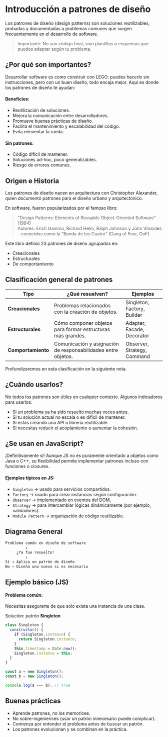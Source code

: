 # **Introducción a patrones de diseño**

Los patrones de diseño (design patterns) son soluciones reutilizables, probadas y documentadas a problemas comunes que surgen frecuentemente en el desarrollo de software.

> Importante: No son código final, sino plantillas o esquemas que puedes adaptar según tu problema.



## ¿Por qué son importantes?

Desarrollar software es como construir con LEGO: puedes hacerlo sin instrucciones, pero con un buen diseño, todo encaja mejor. Aquí es donde los patrones de diseño te ayudan:

#### Beneficios:
- Reutilización de soluciones.
- Mejora la comunicación entre desarrolladores.
- Promueve buenas prácticas de diseño.
- Facilita el mantenimiento y escalabilidad del código.
- Evita reinventar la rueda.

#### Sin patrones:
- Código difícil de mantener.
- Soluciones ad-hoc, poco generalizables.
- Riesgo de errores comunes.



## Origen e Historia

Los patrones de diseño nacen en arquitectura con Christopher Alexander, quien documentó patrones para el diseño urbano y arquitectónico.

En software, fueron popularizados por el famoso libro:

> "Design Patterns: Elements of Reusable Object-Oriented Software" (1994)  
> Autores: Erich Gamma, Richard Helm, Ralph Johnson y John Vlissides – conocidos como la "Banda de los Cuatro" (Gang of Four, GoF).

Este libro definió 23 patrones de diseño agrupados en:
- Creacionales
- Estructurales
- De comportamiento



## Clasificación general de patrones

| Tipo               | ¿Qué resuelven?                                               | Ejemplos                    |
| ------------------ | ------------------------------------------------------------- | --------------------------- |
| **Creacionales**   | Problemas relacionados con la creación de objetos.            | Singleton, Factory, Builder |
| **Estructurales**  | Cómo componer objetos para formar estructuras más grandes.    | Adapter, Facade, Decorator  |
| **Comportamiento** | Comunicación y asignación de responsabilidades entre objetos. | Observer, Strategy, Command |

Profundizaremos en esta clasificación en la siguiente nota.



## ¿Cuándo usarlos?

No todos los patrones son útiles en cualquier contexto. Algunos indicadores para usarlos:
- Si un problema ya ha sido resuelto muchas veces antes.
- Si tu solución actual no escala o es difícil de mantener.
- Si estás creando una API o librería reutilizable.
- Si necesitas reducir el acoplamiento o aumentar la cohesión.



## ¿Se usan en JavaScript?

¡Definitivamente sí! Aunque JS no es puramente orientado a objetos como Java o C++, su flexibilidad permite implementar patrones incluso con funciones o closures.

#### Ejemplos típicos en JS:
- `Singleton` → usado para servicios compartidos.
- `Factory` → usado para crear instancias según configuración.
- `Observer` → implementado en eventos del DOM.
- `Strategy` → para intercambiar lógicas dinámicamente (por ejemplo, validadores).
- `Module Pattern` → organización de código reutilizable.



## Diagrama General

```js
Problema común en diseño de software
         ↓
     ¿Ya fue resuelto?
         ↓
Sí → Aplica un patrón de diseño
No → Diseña uno nuevo si es necesario
```



## Ejemplo básico (JS)

#### Problema común:
Necesitas asegurarte de que solo exista una instancia de una clase.

Solución: patrón **Singleton**
```js
class Singleton {
  constructor() {
    if (Singleton.instance) {
      return Singleton.instance;
    }
    this.timestamp = Date.now();
    Singleton.instance = this;
  }
}

const a = new Singleton();
const b = new Singleton();

console.log(a === b); // true
```



## Buenas prácticas

- Aprende patrones, no los memorices.
- No sobre-ingenierices (usar un patrón innecesario puede complicar).
- Comienza por entender el problema antes de buscar un patrón.
- Los patrones evolucionan y se combinan en la práctica.



